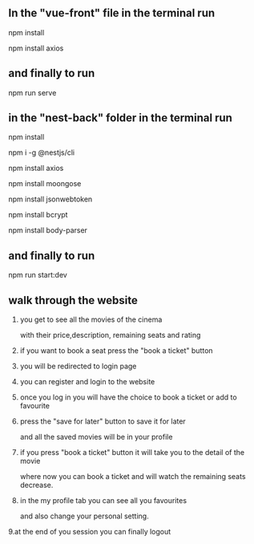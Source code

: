 ## In the "vue-front" file in the terminal run

npm install

npm install axios

## and finally to run

npm run serve

## in the "nest-back" folder in the terminal run

npm install

npm i -g @nestjs/cli

npm install axios

npm install moongose

npm install jsonwebtoken

npm install bcrypt

npm install body-parser

## and finally to run

npm run start:dev

## walk through the website

1. you get to see all the movies of the cinema

   with their price,description, remaining seats and rating

2. if you want to book a seat press the "book a ticket" button

3. you will be redirected to login page

4. you can register and login to the website

5. once you log in you will have the choice to book a ticket or add to favourite

6. press the "save for later" button to save it for later

   and all the saved movies will be in your profile

7. if you press "book a ticket" button it will take you to the detail of the movie

   where now you can book a ticket and will watch the remaining seats decrease.

8. in the my profile tab you can see all you favourites

   and also change your personal setting.

9.at the end of you session you can finally logout
